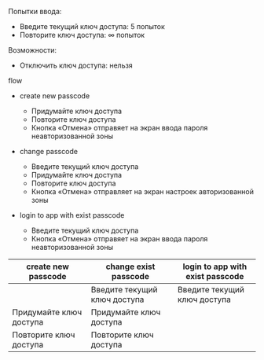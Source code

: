 Попытки ввода:
- Введите текущий ключ доступа: 5 попыток
- Повторите ключ доступа: ∞ попыток

Возможности:
- Отключить ключ доступа: нельзя

flow
- create new passcode
  - Придумайте ключ доступа
  - Повторите ключ доступа 
  - Кнопка «Отмена» отправяет на экран ввода пароля неавторизованной зоны

- change passcode
  - Введите текущий ключ доступа
  - Придумайте ключ доступа
  - Повторите ключ доступа 
  - Кнопка «Отмена» отправляет на экран настроек авторизованной зоны

- login to app with exist passcode
  - Введите текущий ключ доступа
  - Кнопка «Отмена» отправяет на экран ввода пароля неавторизованной зоны  


| create new passcode       | change exist passcode         | login to app with exist passcode |
| -----------               | -----------                   | -----------                      |
|                           | Введите текущий ключ доступа  | Введите текущий ключ доступа     |
| Придумайте ключ доступа   | Придумайте ключ доступа       |                                  |
| Повторите ключ доступа    | Повторите ключ доступа        |                                  |

